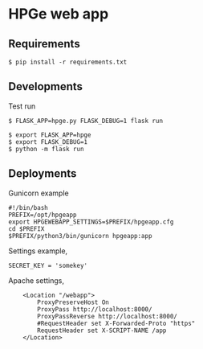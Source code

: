 # HPGe web app

## Requirements

```
$ pip install -r requirements.txt
```

## Developments

Test run

```
$ FLASK_APP=hpge.py FLASK_DEBUG=1 flask run
```

```
$ export FLASK_APP=hpge
$ export FLASK_DEBUG=1
$ python -m flask run
```

## Deployments

Gunicorn example

```
#!/bin/bash
PREFIX=/opt/hpgeapp
export HPGEWEBAPP_SETTINGS=$PREFIX/hpgeapp.cfg
cd $PREFIX
$PREFIX/python3/bin/gunicorn hpgeapp:app
```

Settings example,

```
SECRET_KEY = 'somekey'
```

Apache settings,

```
    <Location "/webapp">
        ProxyPreserveHost On
        ProxyPass http://localhost:8000/
        ProxyPassReverse http://localhost:8000/
        #RequestHeader set X-Forwarded-Proto "https"
        RequestHeader set X-SCRIPT-NAME /app
    </Location>
```
